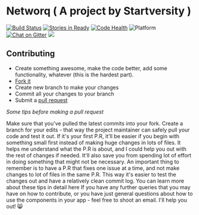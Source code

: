 # Networq ( A project by Startversity )

[![Build Status](https://travis-ci.org/Startversity/networq.svg?branch=master)](https://travis-ci.org/Startversity/networq)
[![Stories in Ready](https://badge.waffle.io/Startversity/networq.png?label=ready&title=Ready)](http://waffle.io/Startversity/networq)
[![Code Health](https://landscape.io/github/Startversity/networq/master/landscape.svg?style=flat)](https://landscape.io/github/Startversity/networq/master)
![Platform](https://img.shields.io/badge/platform-web%20%7C%20mobile%20%7C%20desktop-blue.svg)
[![Chat on Gitter](https://badges.gitter.im/startversity/Lobby.svg)](https://gitter.im/startversity/Lobby)
[![](https://img.shields.io/badge/license-GNU_GPLv3-green.svg)](https://www.tldrlegal.com/l/gpl-3.0)

## Contributing

* Create something awesome, make the code better, add some functionality,
  whatever (this is the hardest part).
* [Fork it](http://help.github.com/forking/)
* Create new branch to make your changes
* Commit all your changes to your branch
* Submit a [pull request](http://help.github.com/pull-requests/)

_Some tips before making a pull request_

Make sure that you've pulled the latest commits into your fork.
Create a branch for your edits - that way the project maintainer can safely pull your code and test it out.
If it's your first P.R, it'll be easier if you begin with something small first instead of making huge changes in lots of files. It helps me understand what the P.R is about, and I could help you out with the rest of changes if needed. It'll also save you from spending lot of effort in doing something that might not be necessary.
An important thing to remember is to have a P.R that fixes one issue at a time, and not make changes to lot of files in the same P.R. This way it's easier to test the changes out and have a relatively clean commit log.
You can learn more about these tips in detail here
If you have any further queries that you may have on how to contribute, or you have just general questions about how to use the components in your app - feel free to shoot an email. I'll help you out! 😸
